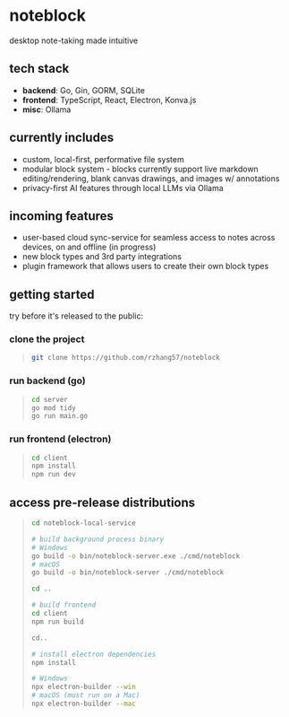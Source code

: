 # noteblock

desktop note-taking made intuitive

## tech stack

- **backend**: Go, Gin, GORM, SQLite
- **frontend**: TypeScript, React, Electron, Konva.js
- **misc**: Ollama

## currently includes

- custom, local-first, performative file system
- modular block system - blocks currently support live markdown editing/rendering, blank canvas drawings, and images w/ annotations
- privacy-first AI features through local LLMs via Ollama

## incoming features

- user-based cloud sync-service for seamless access to notes across devices, on and offline (in progress)
- new block types and 3rd party integrations
- plugin framework that allows users to create their own block types

## getting started

try before it's released to the public:

### clone the project

> ```bash
> git clone https://github.com/rzhang57/noteblock

### run backend (go)

>```bash
> cd server
> go mod tidy
> go run main.go

### run frontend (electron)

> ```bash
> cd client
> npm install
> npm run dev

## access pre-release distributions

> ```bash
> cd noteblock-local-service
>
> # build background process binary
> # Windows
> go build -o bin/noteblock-server.exe ./cmd/noteblock
> # macOS
> go build -o bin/noteblock-server ./cmd/noteblock
>
> cd ..
>
> # build frontend
> cd client
> npm run build
>
> cd..
>
> # install electron dependencies
> npm install
> 
> # Windows
> npx electron-builder --win
> # macOS (must run on a Mac)
> npx electron-builder --mac
